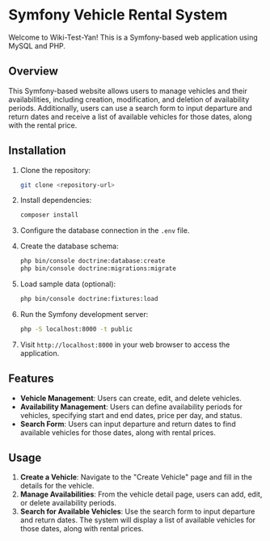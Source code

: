 # Symfony Vehicle Rental System

Welcome to Wiki-Test-Yan! This is a Symfony-based web application using MySQL and PHP.

## Overview

This Symfony-based website allows users to manage vehicles and their availabilities, including creation, modification, and deletion of availability periods. Additionally, users can use a search form to input departure and return dates and receive a list of available vehicles for those dates, along with the rental price.

## Installation

1. Clone the repository:

    ```bash
    git clone <repository-url>
    ```

2. Install dependencies:

    ```bash
    composer install
    ```

3. Configure the database connection in the `.env` file.

4. Create the database schema:

    ```bash
    php bin/console doctrine:database:create
    php bin/console doctrine:migrations:migrate
    ```

5. Load sample data (optional):

    ```bash
    php bin/console doctrine:fixtures:load
    ```

6. Run the Symfony development server:

    ```bash
    php -S localhost:8000 -t public 
    ```

7. Visit `http://localhost:8000` in your web browser to access the application.

## Features

- **Vehicle Management**: Users can create, edit, and delete vehicles.
- **Availability Management**: Users can define availability periods for vehicles, specifying start and end dates, price per day, and status.
- **Search Form**: Users can input departure and return dates to find available vehicles for those dates, along with rental prices.

## Usage

1. **Create a Vehicle**: Navigate to the "Create Vehicle" page and fill in the details for the vehicle.
2. **Manage Availabilities**: From the vehicle detail page, users can add, edit, or delete availability periods.
3. **Search for Available Vehicles**: Use the search form to input departure and return dates. The system will display a list of available vehicles for those dates, along with rental prices.

